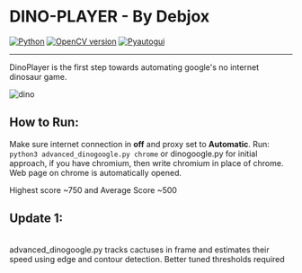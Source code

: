 # DINO-PLAYER - By Debjox
[![Python](https://img.shields.io/badge/python-3.7-brightgreen)](https://python.org)
[![OpenCV version](https://img.shields.io/badge/opencv--python-3.4-brightgreen)](https://pypi.org/project/opencv-python/)
[![Pyautogui](https://img.shields.io/badge/pyautogui-0.9.48%20-brightgreen)](https://pypi.org/project/PyAutoGUI/)

----------------------------------------------------------------------------


DinoPlayer is the first step towards automating google's no internet dinosaur game.

![dino](https://user-images.githubusercontent.com/45457947/71259289-1f76d180-235e-11ea-96da-3bd84b256e05.png)

## How to Run:
Make sure internet connection in **off** and proxy set to **Automatic**. Run: `python3 advanced_dinogoogle.py chrome` or dinogoogle.py for initial approach, if you have chromium, then write chromium in place of chrome. Web page on chrome is automatically opened.



Highest score ~750 and Average Score ~500

## Update 1: 
<br>
advanced_dinogoogle.py tracks cactuses in frame and estimates their speed using edge and contour detection. Better tuned thresholds required 
